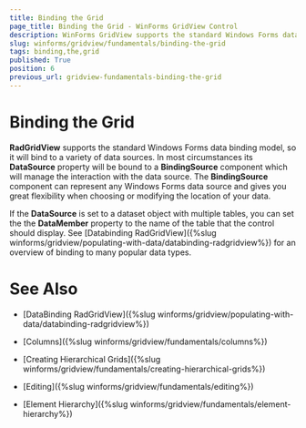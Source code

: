 ```yaml
---
title: Binding the Grid
page_title: Binding the Grid - WinForms GridView Control
description: WinForms GridView supports the standard Windows Forms data binding model, so it will bind to a variety of data sources.
slug: winforms/gridview/fundamentals/binding-the-grid
tags: binding,the,grid
published: True
position: 6
previous_url: gridview-fundamentals-binding-the-grid
---
```


# Binding the Grid


__RadGridView__ supports the standard Windows Forms data binding model, so it will bind to a variety of data sources. In most circumstances its __DataSource__ property will be bound to a __BindingSource__ component which will manage the interaction with the data source. The __BindingSource__ component can represent any Windows Forms data source and gives you great flexibility when choosing or modifying the location of your data.


If the __DataSource__ is set to a dataset object with multiple tables, you can set the the __DataMember__ property to the name of the table that the control should display. See [Databinding RadGridView]({%slug winforms/gridview/populating-with-data/databinding-radgridview%}) for an overview of binding to many popular data types.

# See Also

* [DataBinding RadGridView]({%slug winforms/gridview/populating-with-data/databinding-radgridview%})

* [Columns]({%slug winforms/gridview/fundamentals/columns%})

* [Creating Hierarchical Grids]({%slug winforms/gridview/fundamentals/creating-hierarchical-grids%})

* [Editing]({%slug winforms/gridview/fundamentals/editing%})

* [Element Hierarchy]({%slug winforms/gridview/fundamentals/element-hierarchy%})


